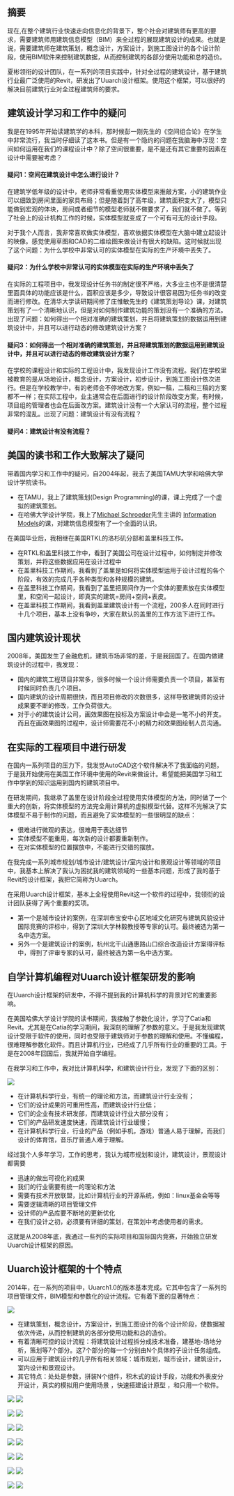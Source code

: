 ## 摘要

现在,在整个建筑行业快速走向信息化的背景下，整个社会对建筑师有更高的要求，需要建筑师用建筑信息模型（BIM）来全过程的展现建筑设计的成果。也就是说，需要建筑师在建筑策划，概念设计，方案设计，到施工图设计的各个设计阶段，使用BIM软件来控制建筑数据，从而控制建筑的各部分使用功能和总的造价。

夏彬领衔的设计团队，在一系列的项目实践中，针对全过程的建筑设计，基于建筑行业最广泛使用的Revit，研发出了Uuarch设计框架。使用这个框架，可以很好的解决目前建筑行业对全过程建筑师的要求。

## 建筑设计学习和工作中的疑问

我是在1995年开始读建筑学的本科，那时候彭一刚先生的《空间组合论》在学生中非常流行，我当时仔细读了这本书。但是有一个隐约的问题在我脑海中浮现：空间如何运用在我们的课程设计中？除了空间很重要，是不是还有其它重要的因素在设计中需要被考虑？

#### 疑问1：空间在建筑设计中怎么进行设计？ 

在建筑学低年级的设计中，老师非常看重使用实体模型来推敲方案，小的建筑作业可以细致到房间里面的家具布局；但是随着到了高年级，建筑面积变大了，模型只能做到宏观的体块，房间或者细节的模型老师就不做要求了，我们就不做了。等到了社会上的设计机构工作的时候，实体模型就变成了一个可有可无的设计手段。

对于我个人而言，我非常喜欢做实体模型，喜欢依据实体模型在大脑中建立起设计的映像。感觉使用草图和CAD的二维绘图来做设计有很大的缺陷。这时候就出现了这个问题：为什么学校中非常认可的实体模型在实际的生产环境中丢失了。

#### 疑问2：为什么学校中非常认可的实体模型在实际的生产环境中丢失了

在实际的工程项目中，我发现设计任务书的制定很不严格，大多业主也不是很清楚里面具体的功能应该是什么，面积应该是多少，导致设计很容易因为任务书的改变而进行修改。在清华大学读研期间修了庄惟敏先生的《建筑策划导论》课，对建筑策划有了一个清晰地认识，但是对如何制作建筑功能的策划没有一个准确的方法。出现了问题：如何得出一个相对准确的建筑策划，并且将建筑策划的数据运用到建筑设计中，并且可以进行动态的修改建筑设计方案？

#### 疑问3：如何得出一个相对准确的建筑策划，并且将建筑策划的数据运用到建筑设计中，并且可以进行动态的修改建筑设计方案？

在学校的课程设计和实际的工程设计中，我发现设计工作没有流程。我们在学校里被教育的是从场地设计，概念设计，方案设计，初步设计，到施工图设计依次进行。但是在学校教学中，有的老师会不停地改方案，例如一稿，二稿和三稿的方案都不一样；在实际工程中，业主通常会在后面进行的设计阶段改变方案，有时候，项目组的管理者也会在后面改方案。建筑设计没有一个大家认可的流程，整个过程非常的混乱。出现了问题：建筑设计有没有流程？

#### 疑问4：建筑设计有没有流程？

## 美国的读书和工作大致解决了疑问 

带着国内学习和工作中的疑问，自2004年起，我去了美国TAMU大学和哈佛大学设计学院读书。

- 在TAMU，我上了建筑策划(Design Programming)的课，课上完成了一个虚拟的建筑策划。
- 在哈佛大学设计学院，我上了[Michael Schroeder](http://www.gsd.harvard.edu/cgi-bin/courses/faculty.cgi?term=201040&person=104227)先生主讲的 [Information Models](http://isites.harvard.edu/icb/icb.do?keyword=k76421)的课，对建筑信息模型有了一个全面的认识。

在美国毕业后，我相继在美国RTKL的洛杉矶分部和盖里科技工作。

- 在RTKL和盖里科技工作中，看到了美国公司在设计过程中，如何制定并修改策划，并将这些数据应用在设计过程中
- 在盖里科技工作期间，我看到了盖里是如何将实体模型运用于设计过程的各个阶段，有效的完成几乎各种类型和各种规模的建筑。
- 在盖里科技工作期间，我看到了盖里把房间作为一个实体的要素放在实体模型里，和空间一起设计，即真实的建筑=房间+空间+表皮。
- 在盖里科技工作期间，我看到盖里建筑设计有一个流程，200多人在同时进行十几个项目，基本上没有争吵，大家在默认的盖里的工作方法下进行工作。

## 国内建筑设计现状

2008年，美国发生了金融危机，建筑市场非常的差，于是我回国了。在国内做建筑设计的过程中，我发现：

- 国内的建筑工程项目非常多，很多时候一个设计师需要负责一个项目，甚至有时候同时负责几个项目。
- 国内建筑的设计周期很快，而且项目修改的次数很多，这样导致建筑师的设计成果要不断的修改，工作负荷很大。
- 对于小的建筑设计公司，画效果图在投标及方案设计中会是一笔不小的开支。而且在画效果图的过程中，设计师需要花不小的精力和效果图绘制人员沟通。

## 在实际的工程项目中进行研发

在国内一系列项目的压力下，我发觉AutoCAD这个软件解决不了我面临的问题，于是我开始使用在美国工作环境中使用的Revit来做设计。希望能把美国学习和工作中学到的知识运用到国内的建筑项目中。

在研发期间，我继承了盖里在设计阶段全过程使用实体模型的方法，同时做了一个重大的创新，将实体模型的方法完全用计算机的虚拟模型代替。这样不光解决了实体模型不易于制作的问题，而且避免了实体模型的一些很明显的缺点：

- 很难进行微观的表达，很难用于表达细节
- 实体模型不能重用，每次新的设计都要重新制作。
- 在对实体模型的位置摆放中，不能进行交错的摆放。
 
在我完成一系列城市规划/城市设计/建筑设计/室内设计和景观设计等领域的项目中，我基本上解决了我认为困扰我的建筑领域的一些基本问题，形成了我的基于Revit的设计框架，我把它简称为Uuarch。

在采用Uuarch设计框架，基本上全程使用Revit这一个软件的过程中，我领衔的设计团队获得了两个重要的奖项。

- 第一个是城市设计的案例，在深圳市宝安中心区地域文化研究与建筑风貌设计国际竞赛的评标中，得到了深圳大学林毅教授等专家的认可。最终被选为第一名中选方案。
- 另外一个是建筑设计的案例，杭州北干山通惠路山口综合改造设计方案得评标中，得到了评审专家的认可，最终被选为第一名中选方案。

## 自学计算机编程对Uuarch设计框架研发的影响

在Uuarch设计框架的研发中，不得不提到我的计算机科学的背景对它的重要影响。

在美国哈佛大学设计学院的读书期间，我接触了参数化设计，学习了Catia和Revit。尤其是在Catia的学习期间，我深刻的理解了参数的意义。于是我发现建筑设计受限于软件的使用，同时也受限于建筑师对于参数的理解和使用。不懂编程，很难理解参数化软件。而且计算机行业，已经成了几乎所有行业的重要的工具。于是在2008年回国后，我就开始自学编程。

在我学习和工作中，我对比计算机科学，和建筑设计行业，发现了下面的区别：

![](/images/我的BIM全过程建筑设计师之路/建筑设计学科vs计算机科学.png)

- 在计算机科学行业，有统一的理论和方法，而建筑设计行业没有；
- 它们的设计成果的可重用性高，而建筑设计行业低；
- 它们的企业有技术研发部，而建筑设计行业大部分没有；
- 它们的产品研发速度快速，而建筑设计行业缓慢；
- 在计算机科学行业，行业的产品（例如手机，游戏）普通人易于理解，而我们设计的体育馆，音乐厅普通人难于理解。

经过我个人多年学习，工作的思考，我认为城市规划和设计，建筑设计，景观设计都需要

- 迅速的做出可视化的成果
- 我们的行业需要有统一的理论和方法
- 需要有技术开放联盟，比如计算机行业的开源系统，例如：linux基金会等等
- 需要逻辑清晰的项目管理文件
- 设计师的产品库要不断地的更新优化
- 在我们设计之初，必须要有详细的策划，在策划中考虑使用者的需求。

这就是从2008年底，我通过一些列的实际项目和国际国内竞赛，开始独立研发Uuarch设计框架的原因。

## Uuarch设计框架的十个特点

2014年，在一系列的项目中，Uuarch1.0的版本基本完成。它其中包含了一系列的项目管理文件，BIM模型和参数化的设计流程。它有着下面的显著特点：

![](/images/我的BIM全过程建筑设计师之路/Uuarch的十个特点.png)

- 在建筑策划，概念设计，方案设计，到施工图设计的各个设计阶段，使数据被依次传递，从而控制建筑的各部分使用功能和总的造价。
- 有着清晰可控的设计流程：将建筑设计过程拆分成技术准备，建基地-场地分析，策划等7个部分。这7个部分的每一个分别由N个具体的子设计任务组成。
- 可以应用于建筑设计的几乎所有相关领域：城市规划，城市设计，建筑设计，室内设计和景观设计。
- 其它特点：处处是参数，拼装N个组件，积木式的设计手段，功能和外表皮分开设计，真实的模拟用户使用场景 ，快速搭建设计原型 ，和只用一个软件。






![](/images/我的BIM全过程建筑设计师之路/章节名称1a.png)
![](/images/我的BIM全过程建筑设计师之路/章节名称1a.png)

![](/images/我的BIM全过程建筑设计师之路/章节名称1a.png)
![](/images/我的BIM全过程建筑设计师之路/章节名称1a.png)

![](/images/我的BIM全过程建筑设计师之路/章节名称1a.png)
![](/images/我的BIM全过程建筑设计师之路/章节名称1a.png)

![](/images/我的BIM全过程建筑设计师之路/章节名称1a.png)
![](/images/我的BIM全过程建筑设计师之路/章节名称1a.png)

![](/images/我的BIM全过程建筑设计师之路/章节名称1a.png)
![](/images/我的BIM全过程建筑设计师之路/章节名称1a.png)

![](/images/我的BIM全过程建筑设计师之路/章节名称1a.png)
![](/images/我的BIM全过程建筑设计师之路/章节名称1a.png)

![](/images/我的BIM全过程建筑设计师之路/章节名称1a.png)
![](/images/我的BIM全过程建筑设计师之路/章节名称1a.png)